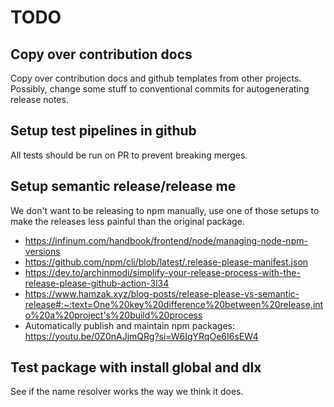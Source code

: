 # TODO

## Copy over contribution docs

Copy over contribution docs and github templates from other projects.
Possibly, change some stuff to conventional commits for autogenerating release notes.

## Setup test pipelines in github

All tests should be run on PR to prevent breaking merges.

## Setup semantic release/release me

We don't want to be releasing to npm manually, use one of those setups to make the releases less painful than the original package.  

- <https://infinum.com/handbook/frontend/node/managing-node-npm-versions>
- <https://github.com/npm/cli/blob/latest/.release-please-manifest.json>
- <https://dev.to/archinmodi/simplify-your-release-process-with-the-release-please-github-action-3l34>
- <https://www.hamzak.xyz/blog-posts/release-please-vs-semantic-release#:~:text=One%20key%20difference%20between%20release,into%20a%20project's%20build%20process>
- Automatically publish and maintain npm packages:  
  <https://youtu.be/0Z0nAJjmQRg?si=W6IgYRqOe6I6sEW4>
  
## Test package with install global and dlx

See if the name resolver works the way we think it does.  
